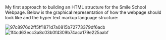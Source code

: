 My first approach to building an HTML structure for the Smile School Webpage. 
Below is the graphical representation of how the webpage should look like and the hyper text markup language structure:

![97c8976d2ff5ff1871d7a0815b72773379df6acb](https://github.com/excelasaph/alu-web-development/assets/127494445/22199846-f6db-4172-a875-3db5dbb94d0a)
![1f4cd63ecc3a8c03b0f4309b74aca179e225aabf](https://github.com/excelasaph/alu-web-development/assets/127494445/2a991174-b0ac-4259-888d-5de18abd10c1)
